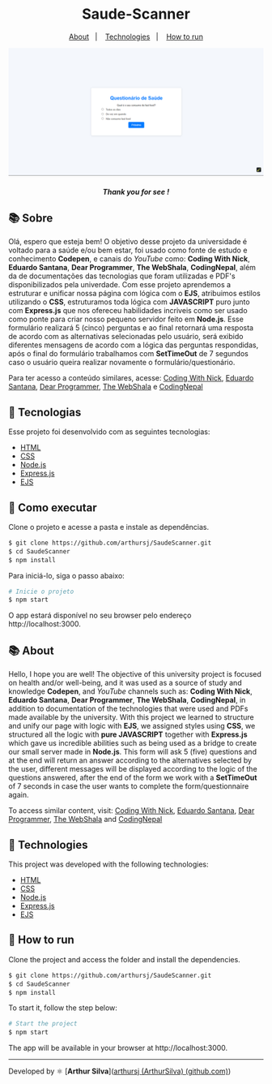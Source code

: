 <h1 align="center"> 
    Saude-Scanner
</h1>
<p align="center">
  <a href="#-About">About</a>&nbsp;&nbsp;&nbsp;|&nbsp;&nbsp;&nbsp;
  <a href="#-Technologies">Technologies</a>&nbsp;&nbsp;&nbsp;|&nbsp;&nbsp;&nbsp;
  <a href="#-How to run">How to run</a>
</p>
<p align="center">
    <img src="./images/github.png">
</p>

<h5 style="text-align: center"> Thank you for see !</h5>


## 📚 Sobre

Olá, espero que esteja bem! O objetivo desse projeto da universidade é voltado para a saúde e/ou bem estar, foi usado como fonte de estudo e conhecimento **Codepen**,
e canais do _YouTube_ como: **Coding With Nick**, **Eduardo Santana**, **Dear Programmer**, **The WebShala**, **CodingNepal**, além da de documentações das tecnologias
que foram utilizadas e PDF's disponibilizados pela univerdade. Com esse projeto aprendemos a estruturar e unificar nossa página com lógica com o **EJS**, atribuimos estilos
utilizando o **CSS**, estruturamos toda lógica com **JAVASCRIPT** puro junto com **Express.js** que nos ofereceu habilidades incriveis como ser
usado como ponte para criar nosso pequeno servidor feito em **Node.js**. Esse formulário realizará 5 (cinco) perguntas e ao final retornará uma
resposta de acordo com as alternativas selecionadas pelo usuário, será exibido diferentes mensagens de acordo com a lógica das perguntas respondidas, após o final do formulário trabalhamos com **SetTimeOut** de 7 segundos caso o usuário queira realizar novamente o formulário/questionário.

Para ter acesso a conteúdo similares, acesse: [Coding With Nick](https://www.youtube.com/@CodingWithNick), [Eduardo Santana](https://www.youtube.com/@edusf0), [Dear Programmer](https://www.youtube.com/@DearProgrammer), [The WebShala](https://www.youtube.com/@TheWebShala) e [CodingNepal](https://www.youtube.com/@CodingNepal)

## 🧪 Tecnologias

Esse projeto foi desenvolvido com as seguintes tecnologias:

- [HTML](https://developer.mozilla.org/en-US/docs/Web/HTML)
- [CSS](https://developer.mozilla.org/en-US/docs/Web/CSS)
- [Node.js](https://nodejs.org/en)
- [Express.js](https://expressjs.com/)
- [EJS](https://ejs.co/)

## 🚀 Como executar

Clone o projeto e acesse a pasta e instale as dependências.

```bash
$ git clone https://github.com/arthursj/SaudeScanner.git
$ cd SaudeScanner
$ npm install
```

Para iniciá-lo, siga o passo abaixo:
```bash
# Inicie o projeto
$ npm start
```
O app estará disponível no seu browser pelo endereço http://localhost:3000.

## 📚 About

Hello, I hope you are well! The objective of this university project is focused on health and/or well-being, and it was used as a source of study and knowledge **Codepen**,
and _YouTube_ channels such as: **Coding With Nick**, **Eduardo Santana**, **Dear Programmer**, **The WebShala**, **CodingNepal**, in addition to documentation of the technologies
that were used and PDFs made available by the university. With this project we learned to structure and unify our page with logic with **EJS**, we assigned styles
using **CSS**, we structured all the logic with **pure JAVASCRIPT** together with **Express.js** which gave us incredible abilities such as being
used as a bridge to create our small server made in **Node.js**. This form will ask 5 (five) questions and at the end will return an answer according to the alternatives selected by the user, different messages will be displayed according to the logic of the questions answered, after the end of the form we work with a **SetTimeOut** of 7 seconds in case the user wants to complete the form/questionnaire again.

To access similar content, visit: [Coding With Nick](https://www.youtube.com/@CodingWithNick), [Eduardo Santana](https://www.youtube.com/@edusf0), [Dear Programmer](https://www.youtube.com/@DearProgrammer), [The WebShala](https://www.youtube.com/@TheWebShala) and [CodingNepal](https://www.youtube.com/@CodingNepal)

## 🧪 Technologies

This project was developed with the following technologies:

- [HTML](https://developer.mozilla.org/en-US/docs/Web/HTML)
- [CSS](https://developer.mozilla.org/en-US/docs/Web/CSS)
- [Node.js](https://nodejs.org/en)
- [Express.js](https://expressjs.com/)
- [EJS](https://ejs.co/)

## 🚀 How to run

Clone the project and access the folder and install the dependencies.

```bash
$ git clone https://github.com/arthursj/SaudeScanner.git
$ cd SaudeScanner
$ npm install
```

To start it, follow the step below:
```bash
# Start the project
$ npm start
```
The app will be available in your browser at http://localhost:3000.

--------------

Developed by :atom_symbol: [**Arthur Silva**]([arthursj (ArthurSilva) (github.com)](https://github.com/arthursj))
